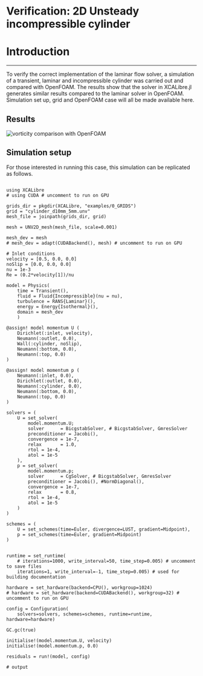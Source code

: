 # Verification: 2D Unsteady incompressible cylinder

# Introduction
---

To verify the correct implementation of the laminar flow solver, a simulation of a transient, laminar and incompressible cylinder was carried out and compared with OpenFOAM. The results show that the solver in XCALibre.jl generates similar results compared to the laminar solver in OpenFOAM. Simulation set up, grid and OpenFOAM case will all be made available here.

## Results

![vorticity comparison with OpenFOAM](figures/02/cylinder_re100_comparison.gif)

## Simulation setup

For those interested in running this case, this simulation can be replicated as follows.

```jldoctest;  filter = r".*"s => s"", output = false

using XCALibre
# using CUDA # uncomment to run on GPU

grids_dir = pkgdir(XCALibre, "examples/0_GRIDS")
grid = "cylinder_d10mm_5mm.unv"
mesh_file = joinpath(grids_dir, grid)

mesh = UNV2D_mesh(mesh_file, scale=0.001)

mesh_dev = mesh
# mesh_dev = adapt(CUDABackend(), mesh) # uncomment to run on GPU

# Inlet conditions
velocity = [0.5, 0.0, 0.0]
noSlip = [0.0, 0.0, 0.0]
nu = 1e-3
Re = (0.2*velocity[1])/nu

model = Physics(
    time = Transient(),
    fluid = Fluid{Incompressible}(nu = nu),
    turbulence = RANS{Laminar}(),
    energy = Energy{Isothermal}(),
    domain = mesh_dev
    )

@assign! model momentum U ( 
    Dirichlet(:inlet, velocity),
    Neumann(:outlet, 0.0),
    Wall(:cylinder, noSlip),
    Neumann(:bottom, 0.0),
    Neumann(:top, 0.0)
)

@assign! model momentum p (
    Neumann(:inlet, 0.0),
    Dirichlet(:outlet, 0.0),
    Neumann(:cylinder, 0.0),
    Neumann(:bottom, 0.0),
    Neumann(:top, 0.0)
)

solvers = (
    U = set_solver(
        model.momentum.U;
        solver      = BicgstabSolver, # BicgstabSolver, GmresSolver
        preconditioner = Jacobi(),
        convergence = 1e-7,
        relax       = 1.0,
        rtol = 1e-4,
        atol = 1e-5
    ),
    p = set_solver(
        model.momentum.p;
        solver      = CgSolver, # BicgstabSolver, GmresSolver
        preconditioner = Jacobi(), #NormDiagonal(),
        convergence = 1e-7,
        relax       = 0.8,
        rtol = 1e-4,
        atol = 1e-5
    )
)

schemes = (
    U = set_schemes(time=Euler, divergence=LUST, gradient=Midpoint),
    p = set_schemes(time=Euler, gradient=Midpoint)
)


runtime = set_runtime(
    # iterations=1000, write_interval=50, time_step=0.005) # uncomment to save files
    iterations=1, write_interval=-1, time_step=0.005) # used for building documentation

hardware = set_hardware(backend=CPU(), workgroup=1024)
# hardware = set_hardware(backend=CUDABackend(), workgroup=32) # uncomment to run on GPU

config = Configuration(
    solvers=solvers, schemes=schemes, runtime=runtime, hardware=hardware)

GC.gc(true)

initialise!(model.momentum.U, velocity)
initialise!(model.momentum.p, 0.0)

residuals = run!(model, config)

# output

```